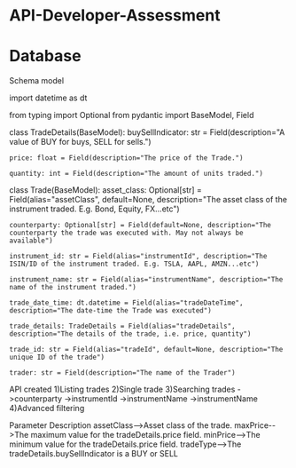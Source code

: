 # API-Developer-Assessment
# Database

Schema model


import datetime as dt

from typing import Optional
from pydantic import BaseModel, Field

class TradeDetails(BaseModel):
    buySellIndicator: str = Field(description="A value of BUY for buys, SELL for sells.")

    price: float = Field(description="The price of the Trade.")

    quantity: int = Field(description="The amount of units traded.")


class Trade(BaseModel):
    asset_class: Optional[str] = Field(alias="assetClass", default=None, description="The asset class of the instrument traded. E.g. Bond, Equity, FX...etc")

    counterparty: Optional[str] = Field(default=None, description="The counterparty the trade was executed with. May not always be available")

    instrument_id: str = Field(alias="instrumentId", description="The ISIN/ID of the instrument traded. E.g. TSLA, AAPL, AMZN...etc")

    instrument_name: str = Field(alias="instrumentName", description="The name of the instrument traded.")

    trade_date_time: dt.datetime = Field(alias="tradeDateTime", description="The date-time the Trade was executed")

    trade_details: TradeDetails = Field(alias="tradeDetails", description="The details of the trade, i.e. price, quantity")

    trade_id: str = Field(alias="tradeId", default=None, description="The unique ID of the trade")

    trader: str = Field(description="The name of the Trader")
    
    
    
 API created
 1)Listing trades
 2)Single trade
 3)Searching trades
   ->counterparty
   ->instrumentId
   ->instrumentName
   ->instrumentName
 4)Advanced filtering
 
 Parameter	Description
assetClass-->Asset class of the trade.
maxPrice-->The maximum value for the tradeDetails.price field.
minPrice-->The minimum value for the tradeDetails.price field.
tradeType-->The tradeDetails.buySellIndicator is a BUY or SELL
    
